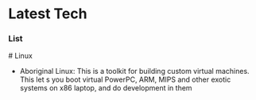 # Latest Tech

### List

\# Linux

- Aboriginal Linux: This is a toolkit for building custom virtual machines. This let s you boot virtual PowerPC, ARM, MIPS and other exotic systems on x86 laptop, and do development in them

